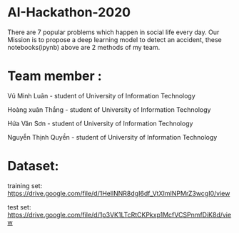 # AI-Hackathon-2020
There are 7 popular problems which happen in social life every day. Our Mission is to propose a deep learning model to detect an accident, these notebooks(ipynb) above are 2 methods of my team.
# Team member :
Vũ Minh Luân - student of University of Information Technology

Hoàng xuân Thắng - student of University of Information Technology

Hứa Văn Sơn - student of University of Information Technology

Nguyễn Thịnh Quyền - student of University of Information Technology
# Dataset:
training set:
https://drive.google.com/file/d/1HellNNR8dgI6df_VtXImINPMrZ3wcgI0/view

test set:
https://drive.google.com/file/d/1p3VK1LTcRtCKPkxp1McfVCSPnmfDiK8d/view
